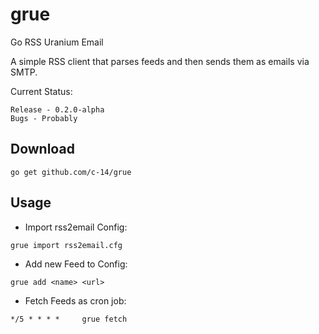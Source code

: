 # grue

Go RSS Uranium Email

A simple RSS client that parses feeds and then sends them as emails via SMTP.

Current Status:

	Release - 0.2.0-alpha
	Bugs - Probably

## Download

	go get github.com/c-14/grue

## Usage

* Import rss2email Config:
```
grue import rss2email.cfg
```

* Add new Feed to Config:
```
grue add <name> <url>
```

* Fetch Feeds as cron job:
```
*/5 * * * *		grue fetch
```

